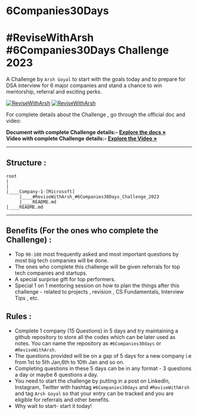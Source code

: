 # 6Companies30Days
# #ReviseWithArsh #6Companies30Days Challenge 2023

A Challenge by `Arsh Goyal` to start with the goals today and to prepare for DSA interview for 6 major companies and stand a chance to win mentorship, referral and exciting perks.

[![ReviseWithArsh](https://img.shields.io/badge/Language-CPP-934fb5?style=for-the-badge&logo=cpp&logoColor=white)](https://github.com/bhartik021/6Companies30days)
[![ReviseWithArsh](https://img.shields.io/badge/ReviseWithArsh-6Companies30Days-green?style=for-the-badge&logo=github)](https://github.com/bhartik021/6Companies30days)

For complete details about the Challenge , go through the official doc and video: 

<b>Document with complete Challenge details:- </b><a href="https://docs.google.com/document/d/1jkVKWPcOAE2Xjt7GFLV-M8N50HygZpWcO26REFa7dZM/edit?usp=sharing"><strong>Explore the docs »</strong></a><br/>
<b>Video with complete Challenge details:- </b> <a href="https://linktw.in/tYRJcv"><strong>Explore the Video »</strong></a><br/>
<hr/>

## Structure :
```
root
|
|
|____Company-1-[Microsoft]
     |____#ReviseWithArsh_#6Companies30Days_Challenge_2023
     |____README.md
|____README.md
```

<hr/>

## Benefits (For the ones who complete the Challenge) :
* Top `90-100` most frequently asked and most important questions by most big tech companies will be done.
* The ones who complete this challenge will be given referrals for top tech companies and startups.
* A special surprise gift for top performers.
* Special 1 on 1 mentoring session on how to plan the things after this challenge - related to projects , revision , CS Fundamentals, Interview Tips , etc.


## Rules :
* Complete 1 company (15 Questions) in 5 days and try maintaining a github repository to store all the codes which can be later used as notes. You can name the repository as `#6Companies30days` or `#ReviseWithArsh`.
* The questions provided will be on a gap of 5 days for a new company i.e from 1st to 5th Jan,6th to 10th Jan and so on.
* Completing questions in these 5 days can be in any format - 3 questions a day or maybe 6 questions a day.
* You need to start the challenge by putting in a post on LinkedIn, Instagram, Twitter with hashtag `#6Companies30days` and `#ReviseWithArsh` and tag `Arsh Goyal` so that your entry can be tracked and you are eligible for referrals and other benefits.
* Why wait to start- start it today!
